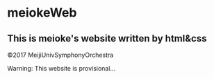 # meiokeWeb
## This is meioke's website written by html&css
©2017 MeijiUnivSymphonyOrchestra


Warning: This website is provisional...

